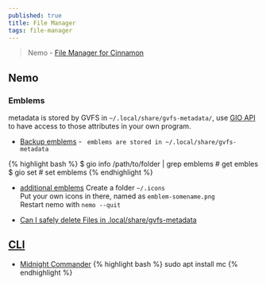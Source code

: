 ```yaml
---
published: true
title: File Manager
tags: file-manager
---
```

> Nemo - [File Manager for Cinnamon](https://github.com/linuxmint/nemo)

## Nemo

### Emblems
metadata is stored by GVFS in `~/.local/share/gvfs-metadata/`, use [GIO API](https://stackoverflow.com/questions/10874702/gnome-where-does-nautilus-store-emblem-data-and-how) to have access to those attributes in your own program.

- [Backup emblems](https://forums.linuxmint.com/viewtopic.php?t=281724) - ` emblems are stored in ~/.local/share/gvfs-metadata`


{% highlight bash %}
$ gio info /path/to/folder | grep emblems # get embles
$ gio set # set emblems
{% endhighlight %}

- [additional emblems](https://forums.linuxmint.com/viewtopic.php?t=354871)
Create a folder `~/.icons`  
Put your own icons in there, named as `emblem-somename.png`  
Restart nemo with `nemo --quit`  

- [Can I safely delete Files in .local/share/gvfs-metadata](https://superuser.com/questions/100545/files-in-local-share-gvfs-metadata-in-ubuntu)

## [CLI](https://www.tecmint.com/linux-terminal-file-managers/)
- [Midnight Commander](http://www.linuxcommand.org/lc3_adv_mc.php)
{% highlight bash %}
sudo apt install mc
{% endhighlight %}

